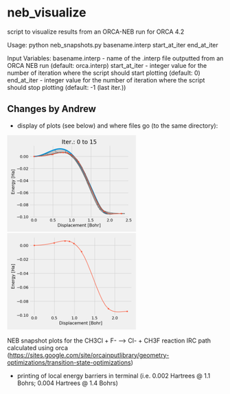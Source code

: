 # neb_visualize
script to visualize results from an ORCA-NEB run for ORCA 4.2

Usage: python neb_snapshots.py basename.interp start_at_iter<int> end_at_iter<int>

Input Variables:
basename.interp - name of the .interp file outputted from an ORCA NEB run (default: orca.interp)
start_at_iter   - integer value for the number of iteration where the script should start plotting (default: 0)
end_at_iter     - integer value for the number of iteration where the script should stop plotting  (default: -1 (last iter.))

## Changes by Andrew
* display of plots (see below) and where files go (to the same directory):

<img src="README__neb_optimization.png" alt="drawing" width="300"/></a> <img src="README__neb_lastiter.png" alt="drawing" width="300"/></a>

NEB snapshot plots for the CH3Cl  + F- --> Cl- + CH3F reaction IRC path calculated using orca (https://sites.google.com/site/orcainputlibrary/geometry-optimizations/transition-state-optimizations)

* printing of local energy barriers in terminal (i.e. 0.002 Hartrees @ 1.1 Bohrs; 0.004 Hartrees @ 1.4 Bohrs)
